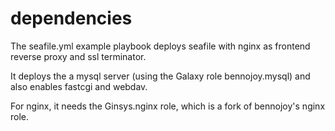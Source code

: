 dependencies
============

The seafile.yml example playbook deploys seafile with nginx as frontend reverse
proxy and ssl terminator.

It deploys the a mysql server (using the Galaxy role bennojoy.mysql) and also 
enables fastcgi and webdav.

For nginx, it needs the Ginsys.nginx role, which is a fork of bennojoy's nginx
role.

